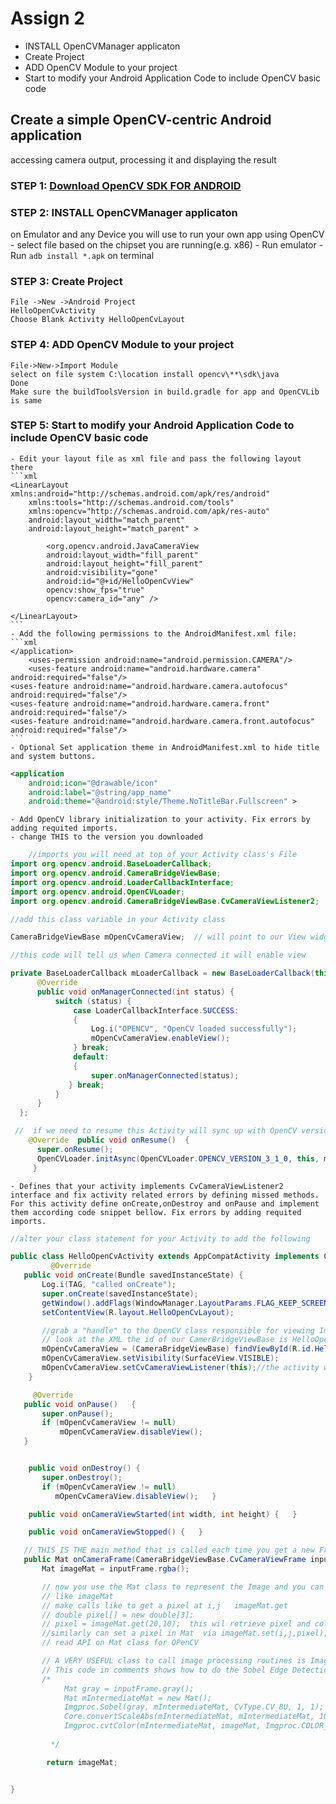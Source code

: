 # Assign 2
- INSTALL OpenCVManager applicaton
- Create Project
- ADD OpenCV Module to your project
- Start to modify your Android Application Code to include OpenCV basic code

## Create a simple OpenCV-centric Android application
 accessing camera output, processing it and displaying the result
### STEP 1: [Download OpenCV SDK FOR ANDROID](http://opencv.org/releases.html)
### STEP 2: INSTALL OpenCVManager applicaton
 on Emulator and any Device you will use to run your own app using OpenCV
    - select file based on the chipset you are running(e.g. x86)
    - Run emulator
    - Run `adb install *.apk` on terminal
### STEP 3: Create Project
    File ->New ->Android Project
    HelloOpenCvActivity
    Choose Blank Activity HelloOpenCvLayout
### STEP 4: ADD OpenCV Module to your project
    File->New->Import Module
    select on file system C:\location install opencv\**\sdk\java
    Done
    Make sure the buildToolsVersion in build.gradle for app and OpenCVLib is same

### STEP 5: Start to modify your Android Application Code to include OpenCV basic code

    - Edit your layout file as xml file and pass the following layout there
    ```xml
    <LinearLayout xmlns:android="http://schemas.android.com/apk/res/android"
        xmlns:tools="http://schemas.android.com/tools"
        xmlns:opencv="http://schemas.android.com/apk/res-auto"
        android:layout_width="match_parent"
        android:layout_height="match_parent" >

            <org.opencv.android.JavaCameraView
            android:layout_width="fill_parent"
            android:layout_height="fill_parent"
            android:visibility="gone"
            android:id="@+id/HelloOpenCvView"
            opencv:show_fps="true"
            opencv:camera_id="any" />

    </LinearLayout>
    ```
    - Add the following permissions to the AndroidManifest.xml file:
    ```xml
    </application>
        <uses-permission android:name="android.permission.CAMERA"/>
        <uses-feature android:name="android.hardware.camera" android:required="false"/>
    <uses-feature android:name="android.hardware.camera.autofocus" android:required="false"/>
    <uses-feature android:name="android.hardware.camera.front" android:required="false"/>
    <uses-feature android:name="android.hardware.camera.front.autofocus" android:required="false"/>
    ```
    - Optional Set application theme in AndroidManifest.xml to hide title and system buttons.
```xml
<application
    android:icon="@drawable/icon"
    android:label="@string/app_name"
    android:theme="@android:style/Theme.NoTitleBar.Fullscreen" >
```

    - Add OpenCV library initialization to your activity. Fix errors by adding requited imports.
    - change THIS to the version you downloaded

```java
	//imports you will need at top of your Activity class's File
import org.opencv.android.BaseLoaderCallback;
import org.opencv.android.CameraBridgeViewBase;
import org.opencv.android.LoaderCallbackInterface;
import org.opencv.android.OpenCVLoader;     
import org.opencv.android.CameraBridgeViewBase.CvCameraViewListener2;        

//add this class variable in your Activity class

CameraBridgeViewBase mOpenCvCameraView;  // will point to our View widget for our image

//this code will tell us when Camera connected it will enable view

private BaseLoaderCallback mLoaderCallback = new BaseLoaderCallback(this) {
      @Override
      public void onManagerConnected(int status) {
          switch (status) {
              case LoaderCallbackInterface.SUCCESS:
              {
                  Log.i("OPENCV", "OpenCV loaded successfully");
                  mOpenCvCameraView.enableView();
              } break;
              default:
              {
                  super.onManagerConnected(status); 
             } break;
          }
      }
  };

 //  if we need to resume this Activity will sync up with OpenCV version software
    @Override  public void onResume()  {
      super.onResume();
      OpenCVLoader.initAsync(OpenCVLoader.OPENCV_VERSION_3_1_0, this, mLoaderCallback);
     }  
```

    - Defines that your activity implements CvCameraViewListener2 interface and fix activity related errors by defining missed methods. For this activity define onCreate,onDestroy and onPause and implement them according code snippet bellow. Fix errors by adding requited imports.

```java
//alter your class statement for your Activity to add the following

public class HelloOpenCvActivity extends AppCompatActivity implements CvCameraViewListener2  {
         @Override
   public void onCreate(Bundle savedInstanceState) {
       Log.i(TAG, "called onCreate");
       super.onCreate(savedInstanceState);
       getWindow().addFlags(WindowManager.LayoutParams.FLAG_KEEP_SCREEN_ON);
       setContentView(R.layout.HelloOpenCvLayout);

       //grab a "handle" to the OpenCV class responsible for viewing Image
       // look at the XML the id of our CamerBridgeViewBase is HelloOpenCVView
       mOpenCvCameraView = (CameraBridgeViewBase) findViewById(R.id.HelloOpenCvView);
       mOpenCvCameraView.setVisibility(SurfaceView.VISIBLE);
       mOpenCvCameraView.setCvCameraViewListener(this);//the activity will listen to events on Camera  
    }

     @Override
   public void onPause()   {
       super.onPause();
       if (mOpenCvCameraView != null)
           mOpenCvCameraView.disableView();
   }


    public void onDestroy() {
       super.onDestroy();
       if (mOpenCvCameraView != null) 
          mOpenCvCameraView.disableView();   }

    public void onCameraViewStarted(int width, int height) {   }

    public void onCameraViewStopped() {   } 

   // THIS IS THE main method that is called each time you get a new Frame/Image
   public Mat onCameraFrame(CameraBridgeViewBase.CvCameraViewFrame inputFrame) {
       Mat imageMat = inputFrame.rgba();

       // now you use the Mat class to represent the Image and you can use method calls
       // like imageMat
       // make calls like to get a pixel at i,j   imageMat.get
       // double pixel[] = new double[3];
       // pixel = imageMat.get(20,10);  this wil retrieve pixel and column = 20, row =10
       //similarly can set a pixel in Mat  via imageMat.set(i,j,pixel); 
       // read API on Mat class for OPenCV

       // A VERY USEFUL class to call image processing routines is ImagProc
       // This code in comments shows how to do the Sobel Edge Detection on our image in imageMat
       /* 
            Mat gray = inputFrame.gray();
            Mat mIntermediateMat = new Mat();
            Imgproc.Sobel(gray, mIntermediateMat, CvType.CV_8U, 1, 1);
            Core.convertScaleAbs(mIntermediateMat, mIntermediateMat, 10, 0);
            Imgproc.cvtColor(mIntermediateMat, imageMat, Imgproc.COLOR_GRAY2BGRA, 4);
           
         */

        return imageMat;


}

```
